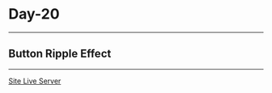 # Day-20

---

## Button Ripple Effect

---

[Site Live Server](https://krantos-dev.github.io/Day-20---Button-Ripple-Effect/)


